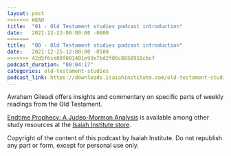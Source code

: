 ```yaml
---
layout: post
<<<<<<< HEAD
title:  "01 - Old Testament studies podcast introduction"
date:   2021-12-23-00:00:00 -0000
=======
title:  "00 - Old Testament studies podcast introduction"
date:   2021-12-25-12:00:00 -0500
>>>>>>> 42d5f6ce00f001401e93e7bd2f08c8850910cbcf
podcast_duration: "00:04:17"
categories: old-testament-studies
podcast_link: https://downloads.isaiahinstitute.com/old-testament-studies/II-OT-00.mp3
---
```

Avraham Gileadi offers insights and commentary on specific parts of weekly readings from the Old Testament.

[Endtime Prophecy: A Judeo-Mormon Analysis](https://isaiahinstitute.com/product/endtime-prophecy-a-judeo-mormon-analysis/) is available among other study resources at the [Isaiah Institute store](https://isaiahinstitute.com/store/).

Copyright of the content of this podcast by Isaiah Institute. Do not republish any part or form, except for personal use only.
